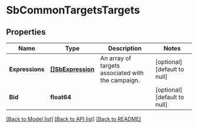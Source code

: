 # SbCommonTargetsTargets

## Properties
Name | Type | Description | Notes
------------ | ------------- | ------------- | -------------
**Expressions** | [**[]SbExpression**](SBExpression.md) | An array of targets associated with the campaign. | [optional] [default to null]
**Bid** | **float64** |  | [optional] [default to null]

[[Back to Model list]](../README.md#documentation-for-models) [[Back to API list]](../README.md#documentation-for-api-endpoints) [[Back to README]](../README.md)

